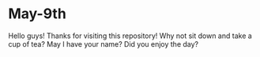 # May-9th
Hello guys!
Thanks for visiting this repository!
Why not sit down and take a cup of tea?
May I have your name?
Did you enjoy the day?